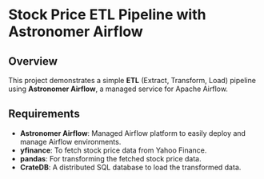 # Stock Price ETL Pipeline with Astronomer Airflow

## Overview
This project demonstrates a simple **ETL** (Extract, Transform, Load) pipeline using **Astronomer Airflow**, a managed service for Apache Airflow.

## Requirements
- **Astronomer Airflow**: Managed Airflow platform to easily deploy and manage Airflow environments.
- **yfinance**: To fetch stock price data from Yahoo Finance.
- **pandas**: For transforming the fetched stock price data.
- **CrateDB**: A distributed SQL database to load the transformed data.
